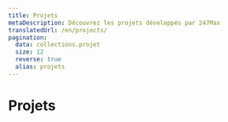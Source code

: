 ```yaml
---
title: Projets
metaDescription: Découvrez les projets développés par 247Max
translatedUrl: /en/projects/
pagination:
  data: collections.projet
  size: 12
  reverse: true
  alias: projets
---
```


# Projets